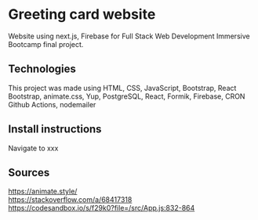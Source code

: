 # Greeting card website

Website using next.js, Firebase for Full Stack Web Development Immersive Bootcamp final project.

## Technologies

This project was made using HTML, CSS, JavaScript, Bootstrap, React Bootstrap, animate.css, Yup, PostgreSQL, React, Formik, Firebase, CRON Github Actions, nodemailer

## Install instructions

Navigate to xxx

## Sources

https://animate.style/ <br/>
https://stackoverflow.com/a/68417318 <br/>
https://codesandbox.io/s/f29k0?file=/src/App.js:832-864 <br/>
